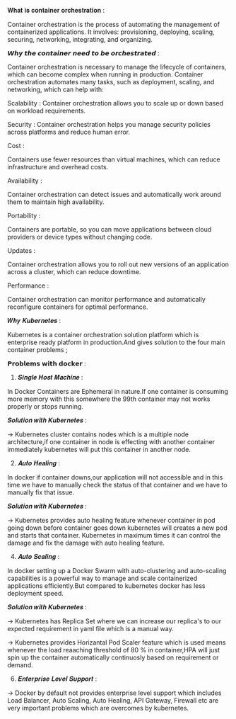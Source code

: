 𝐖𝐡𝐚𝐭 𝐢𝐬 𝐜𝐨𝐧𝐭𝐚𝐢𝐧𝐞𝐫 𝐨𝐫𝐜𝐡𝐞𝐬𝐭𝐫𝐚𝐭𝐢𝐨𝐧 :

Container orchestration is the process of automating the management of containerized applications. It involves: 
provisioning, deploying, scaling, securing, networking, integrating, and organizing.

𝙒𝙝𝙮 𝙩𝙝𝙚 𝙘𝙤𝙣𝙩𝙖𝙞𝙣𝙚𝙧 𝙣𝙚𝙚𝙙 𝙩𝙤 𝙗𝙚 𝙤𝙧𝙘𝙝𝙚𝙨𝙩𝙧𝙖𝙩𝙚𝙙 :

Container orchestration is necessary to manage the lifecycle of containers, which can become complex when running in production. Container orchestration automates many tasks, such as deployment, scaling, and networking, which can help with: 

Scalability :
Container orchestration allows you to scale up or down based on workload requirements. 


Security :
Container orchestration helps you manage security policies across platforms and reduce human error. 


Cost :

Containers use fewer resources than virtual machines, which can reduce infrastructure and overhead costs. 


Availability :

Container orchestration can detect issues and automatically work around them to maintain high availability. 


Portability :

Containers are portable, so you can move applications between cloud providers or device types without changing code. 


Updates :

Container orchestration allows you to roll out new versions of an application across a cluster, which can reduce downtime. 


Performance :

Container orchestration can monitor performance and automatically reconfigure containers for optimal performance.


𝑾𝒉𝒚 𝑲𝒖𝒃𝒆𝒓𝒏𝒆𝒕𝒆𝒔 : 

Kubernetes is a container orchestration solution platform which is enterprise ready platform in production.And gives solution to the four main container problems ;


𝗣𝗿𝗼𝗯𝗹𝗲𝗺𝘀 𝘄𝗶𝘁𝗵 𝗱𝗼𝗰𝗸𝗲𝗿 : 

1. 𝑺𝒊𝒏𝒈𝒍𝒆 𝑯𝒐𝒔𝒕 𝑴𝒂𝒄𝒉𝒊𝒏𝒆 :

In Docker Containers are Ephemeral in nature.If one container is consuming more memory with this somewhere the 99th container may not works properly or stops running.

𝑺𝒐𝒍𝒖𝒕𝒊𝒐𝒏 𝒘𝒊𝒕𝒉 𝑲𝒖𝒃𝒆𝒓𝒏𝒆𝒕𝒆𝒔 :

-> Kubernetes cluster contains nodes which is a multiple node architecture,if one container in node is effecting with another container immediately kubernetes will put this container in another node.   


2. 𝑨𝒖𝒕𝒐 𝑯𝒆𝒂𝒍𝒊𝒏𝒈 :

In docker if container downs,our application will not accessible and in this time we have to manually check the status of that container and we have to manually fix that issue.

𝑺𝒐𝒍𝒖𝒕𝒊𝒐𝒏 𝒘𝒊𝒕𝒉 𝑲𝒖𝒃𝒆𝒓𝒏𝒆𝒕𝒆𝒔 : 

-> Kubernetes provides auto healing feature whenever container in pod going down before container goes down kubernetes will creates a new pod and starts that container. Kubernetes in maximum times it can control the damage and fix the damage with auto healing feature. 

4. 𝑨𝒖𝒕𝒐 𝑺𝒄𝒂𝒍𝒊𝒏𝒈 :

In docker setting up a Docker Swarm with auto-clustering and auto-scaling capabilities is a powerful way to manage and scale containerized applications efficiently.But compared to kubernetes docker has less deployment speed.

𝑺𝒐𝒍𝒖𝒕𝒊𝒐𝒏 𝒘𝒊𝒕𝒉 𝑲𝒖𝒃𝒆𝒓𝒏𝒆𝒕𝒆𝒔 :

-> Kubernetes has Replica Set where we can increase our replica's to our expected requirement in yaml file which is a manual way.

-> Kubernetes provides Horizantal Pod Scaler feature which is used means whenever the load reaaching threshold of 80 % in container,HPA will just spin up the container automatically continuosly based on requirement or demand.

6. 𝑬𝒏𝒕𝒆𝒓𝒑𝒓𝒊𝒔𝒆 𝑳𝒆𝒗𝒆𝒍 𝑺𝒖𝒑𝒑𝒐𝒓𝒕 :

-> Docker by default not provides enterprise level support which includes Load Balancer, Auto Scaling, Auto Healing, API Gateway, Firewall etc are very important problems which are overcomes by kubernetes.

